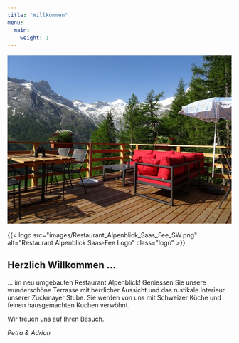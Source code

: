 ```yaml
---
title: "Willkommen"
menu:
  main:
    weight: 1
---
```

![Terrasse](images/Alpenblick_Ansicht_04.jpg "Terrasse")

{{< logo src="images/Restaurant_Alpenblick_Saas_Fee_SW.png" alt="Restaurant Alpenblick Saas-Fee Logo" class="logo" >}}

## Herzlich Willkommen ...

... im neu umgebauten Restaurant Alpenblick! Geniessen Sie unsere wunderschöne Terrasse mit herrlicher Aussicht und das rustikale Interieur unserer Zuckmayer Stube. Sie werden von uns mit Schweizer Küche und feinen hausgemachten Kuchen verwöhnt. 

Wir freuen uns auf Ihren Besuch.

_Petra & Adrian_